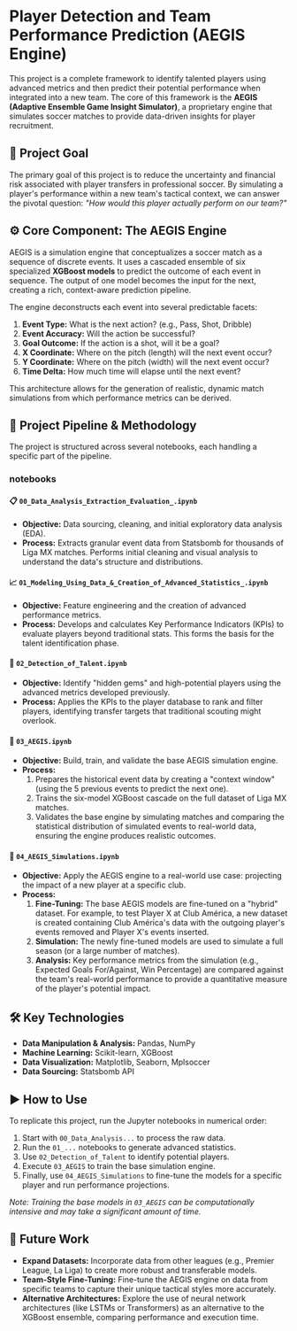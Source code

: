 # Player Detection and Team Performance Prediction (AEGIS Engine)

This project is a complete framework to identify talented players using advanced metrics and then predict their potential performance when integrated into a new team. The core of this framework is the **AEGIS (Adaptive Ensemble Game Insight Simulator)**, a proprietary engine that simulates soccer matches to provide data-driven insights for player recruitment.

## 🚀 Project Goal

The primary goal of this project is to reduce the uncertainty and financial risk associated with player transfers in professional soccer. By simulating a player's performance within a new team's tactical context, we can answer the pivotal question: *"How would this player actually perform on our team?"*

## ⚙️ Core Component: The AEGIS Engine

AEGIS is a simulation engine that conceptualizes a soccer match as a sequence of discrete events. It uses a cascaded ensemble of six specialized **XGBoost models** to predict the outcome of each event in sequence. The output of one model becomes the input for the next, creating a rich, context-aware prediction pipeline.

The engine deconstructs each event into several predictable facets:
1.  **Event Type:** What is the next action? (e.g., Pass, Shot, Dribble)
2.  **Event Accuracy:** Will the action be successful?
3.  **Goal Outcome:** If the action is a shot, will it be a goal?
4.  **X Coordinate:** Where on the pitch (length) will the next event occur?
5.  **Y Coordinate:** Where on the pitch (width) will the next event occur?
6.  **Time Delta:** How much time will elapse until the next event?

This architecture allows for the generation of realistic, dynamic match simulations from which performance metrics can be derived.

## 📂 Project Pipeline & Methodology

The project is structured across several notebooks, each handling a specific part of the pipeline.

###  notebooks

#### 📋 `00_Data_Analysis_Extraction_Evaluation_.ipynb`
* **Objective:** Data sourcing, cleaning, and initial exploratory data analysis (EDA).
* **Process:** Extracts granular event data from Statsbomb for thousands of Liga MX matches. Performs initial cleaning and visual analysis to understand the data's structure and distributions.

#### 📈 `01_Modeling_Using_Data_&_Creation_of_Advanced_Statistics_.ipynb`
* **Objective:** Feature engineering and the creation of advanced performance metrics.
* **Process:** Develops and calculates Key Performance Indicators (KPIs) to evaluate players beyond traditional stats. This forms the basis for the talent identification phase.

#### 🎯 `02_Detection_of_Talent.ipynb`
* **Objective:** Identify "hidden gems" and high-potential players using the advanced metrics developed previously.
* **Process:** Applies the KPIs to the player database to rank and filter players, identifying transfer targets that traditional scouting might overlook.

#### 🤖 `03_AEGIS.ipynb`
* **Objective:** Build, train, and validate the base AEGIS simulation engine.
* **Process:**
    1.  Prepares the historical event data by creating a "context window" (using the 5 previous events to predict the next one).
    2.  Trains the six-model XGBoost cascade on the full dataset of Liga MX matches.
    3.  Validates the base engine by simulating matches and comparing the statistical distribution of simulated events to real-world data, ensuring the engine produces realistic outcomes.

#### 🔬 `04_AEGIS_Simulations.ipynb`
* **Objective:** Apply the AEGIS engine to a real-world use case: projecting the impact of a new player at a specific club.
* **Process:**
    1.  **Fine-Tuning:** The base AEGIS models are fine-tuned on a "hybrid" dataset. For example, to test Player X at Club América, a new dataset is created containing Club América's data with the outgoing player's events removed and Player X's events inserted.
    2.  **Simulation:** The newly fine-tuned models are used to simulate a full season (or a large number of matches).
    3.  **Analysis:** Key performance metrics from the simulation (e.g., Expected Goals For/Against, Win Percentage) are compared against the team's real-world performance to provide a quantitative measure of the player's potential impact.

## 🛠️ Key Technologies
* **Data Manipulation & Analysis:** Pandas, NumPy
* **Machine Learning:** Scikit-learn, XGBoost
* **Data Visualization:** Matplotlib, Seaborn, Mplsoccer
* **Data Sourcing:** Statsbomb API

## ▶️ How to Use
To replicate this project, run the Jupyter notebooks in numerical order:
1.  Start with `00_Data_Analysis...` to process the raw data.
2.  Run the `01_...` notebooks to generate advanced statistics.
3.  Use `02_Detection_of_Talent` to identify potential players.
4.  Execute `03_AEGIS` to train the base simulation engine.
5.  Finally, use `04_AEGIS_Simulations` to fine-tune the models for a specific player and run performance projections.

*Note: Training the base models in `03_AEGIS` can be computationally intensive and may take a significant amount of time.*

## 🚀 Future Work
* **Expand Datasets:** Incorporate data from other leagues (e.g., Premier League, La Liga) to create more robust and transferable models.
* **Team-Style Fine-Tuning:** Fine-tune the AEGIS engine on data from specific teams to capture their unique tactical styles more accurately.
* **Alternative Architectures:** Explore the use of neural network architectures (like LSTMs or Transformers) as an alternative to the XGBoost ensemble, comparing performance and execution time.
